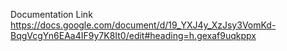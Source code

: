 Documentation Link
https://docs.google.com/document/d/19_YXJ4y_XzJsy3VomKd-BqgVcgYn6EAa4IF9y7K8It0/edit#heading=h.gexaf9uqkppx
